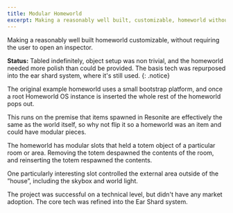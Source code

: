 ```yaml
---
title: Modular Homeworld
excerpt: Making a reasonably well built, customizable, homeworld without requiring the user to open an inspector.
---
```


Making a reasonably well built homeworld customizable, without requiring the user to open an inspector. 

**Status:** Tabled indefinitely, object setup was non trivial, and the homeworld needed more polish than could be provided. The basis tech was repurposed into the ear shard system, where it's still used. 
{: .notice}

The original example homeworld uses a small bootstrap platform, and once a root Homeworld OS instance is inserted the whole rest of the homeworld pops out. 

This runs on the premise that items spawned in Resonite are effectively the same as the world itself, so why not flip it so a homeworld was an item and could have modular pieces.

The homeworld has modular slots that held a totem object of a particular room or area. Removing the totem despawned the contents of the room, and reinserting the totem respawned the contents.

One particularly interesting slot controlled the external area outside of the ”house”, including the skybox and world light.

The project was successful on a technical level, but didn't have any market adoption. The core tech was refined into the Ear Shard system.
